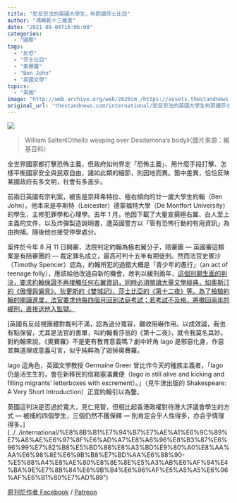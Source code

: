 ```yaml
---
title: "犯反恐法的英國大學生，判罰讀莎士比亞"
author: "馮睎乾十三維度"
date: "2021-09-04T16:06:00"
categories:
  - "國際"
tags:
  - "反恐"
  - "莎士比亞"
  - "奧賽羅"
  - "Ben John"
  - "英國文學"
topics:
  - "英國"
image: "http://web.archive.org/web/2020im_/https://assets.thestandnews.com/media/photos/6345762346465674567.jpg"
original_url: "thestandnews.com/international/犯反恐法的英國大學生判罰讀莎士比亞"
---
```

![](http://web.archive.org/web/2020im_/https://assets.thestandnews.com/media/photos/6345762346465674567.jpg)
> William Salter《Othello weeping over Desdemona’s body》（圖片來源：維基百科）

全世界國家都打擊恐怖主義，但政府如何界定「恐怖主義」、用什麼手段打擊、怎樣平衡國家安全與民眾自由，諸如此類的細節，則因地而異。箇中差異，恰恰反映某國政府有多文明，社會有多進步。

前兩日英國有宗判案，被告是崇拜希特拉、極右傾向的廿一歲大學生約翰（Ben John）。他本來是李斯特（Leicester）德蒙福特大學（De Montfort University）的學生，主修犯罪學和心理學。去年 1 月，他因下載了大量宣揚極右翼、白人至上主義的文件，以及炸彈製造說明書，遭英國警方以「管有恐怖行動的有用資訊」為由拘捕。隨後他也接受停學處分。

案件於今年 8 月 11 日開審，法院判定約翰為極右翼分子，陪審團 — 英國審這類案是有陪審團的 — 裁定罪名成立，最高可判十五年有期徒刑。然而法官史賓沙（Timothy Spencer）認為，約翰所犯的過錯大概是「青少年的愚行」（an act of teenage folly），應該給他改過自新的機會，故判以緩刑兩年，[這個別開生面的判決，要求約翰保證不再接觸任何右翼資訊，同時必須閱讀大量文學經典，如奧斯汀的《傲慢與偏見》、狄更斯的《雙城記》、莎士比亞的《第十二夜》等。為了檢驗約翰的閱讀進度，法官要求他每四個月回到法庭考試；若考試不及格，將撤回兩年的緩刑，直接送他入監獄。](../../international/%E8%8B%B1%E7%94%B7%E7%AE%A1%E6%9C%89%E7%A8%AE%E6%97%8F%E6%AD%A7%E8%A6%96%E8%B3%87%E6%96%99%E7%82%B8%E5%BD%88%E8%A3%BD%E9%80%A0%E8%AA%AA%E6%98%8E%E6%9B%B8%E7%BD%AA%E6%88%90-%E5%88%A4%E8%AE%80%E8%8E%8E%E5%A3%AB%E6%AF%94%E4%BA%9E%E7%8B%84%E6%9B%B4%E6%96%AF%E5%A5%A5%E6%96%AF%E6%B1%80%E7%AD%89")

[英國有反歧視團體對裁判不滿，認為過分寬容，難收阻嚇作用。以成效論，我也有點保留，尤其是法官的書單，叫約翰看莎翁的《第十二夜》，就令我莫名其妙。對約翰來說，《奧賽羅》不是更有教育意義嗎？劇中奸角 Iago 是邪惡化身，作惡並無道理或意義可言，似乎純粹為了毀掉奧賽羅。

Iago 這角色，英國文學教授 Germaine Greer 曾比作今天的種族主義者，「Iago 仍是活生生的，會在新移民的信箱塞滿糞便（Iago is still alive and kicking and filling migrants’ letterboxes with excrement）。」（見牛津出版的 Shakespeare: A Very Short Introduction）正宜約翰引以為鑒。

英國這判決是否過於寬大，見仁見智，但相比起香港政權對待港大評議會學生的方式 — 被捕的四個學生，三個仍然不獲保釋 — 則肯定合乎人性得多，亦合乎情理得多。](../../international/%E8%8B%B1%E7%94%B7%E7%AE%A1%E6%9C%89%E7%A8%AE%E6%97%8F%E6%AD%A7%E8%A6%96%E8%B3%87%E6%96%99%E7%82%B8%E5%BD%88%E8%A3%BD%E9%80%A0%E8%AA%AA%E6%98%8E%E6%9B%B8%E7%BD%AA%E6%88%90-%E5%88%A4%E8%AE%80%E8%8E%8E%E5%A3%AB%E6%AF%94%E4%BA%9E%E7%8B%84%E6%9B%B4%E6%96%AF%E5%A5%A5%E6%96%AF%E6%B1%80%E7%AD%89") 

[原刊於](../../international/%E8%8B%B1%E7%94%B7%E7%AE%A1%E6%9C%89%E7%A8%AE%E6%97%8F%E6%AD%A7%E8%A6%96%E8%B3%87%E6%96%99%E7%82%B8%E5%BD%88%E8%A3%BD%E9%80%A0%E8%AA%AA%E6%98%8E%E6%9B%B8%E7%BD%AA%E6%88%90-%E5%88%A4%E8%AE%80%E8%8E%8E%E5%A3%AB%E6%AF%94%E4%BA%9E%E7%8B%84%E6%9B%B4%E6%96%AF%E5%A5%A5%E6%96%AF%E6%B1%80%E7%AD%89")[作者 Facebook](http://web.archive.org/web/20210906205006/https://www.facebook.com/epinoia2020/posts/265299742101534) / [Patreon](http://web.archive.org/web/20210906205006/https://www.patreon.com/posts/55747586)